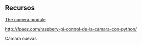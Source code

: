 ## Recursos
[The camera module](https://www.raspberrypi.org/magpi-issues/Essentials_Camera_v1.pdf)


http://fpaez.com/raspbery-pi-control-de-la-camara-con-python/



Cámara nuevas